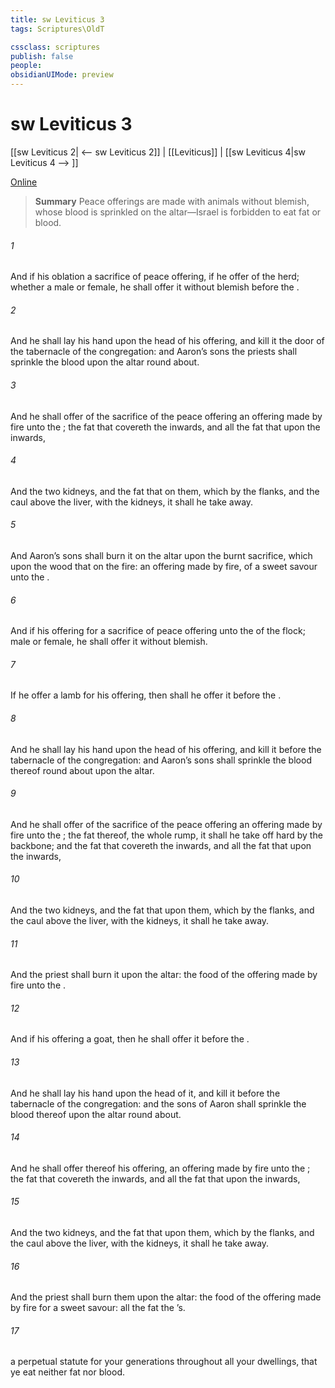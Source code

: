 ```yaml
---
title: sw Leviticus 3
tags: Scriptures\OldT

cssclass: scriptures
publish: false
people:
obsidianUIMode: preview
---
```


# sw Leviticus 3
[[sw Leviticus 2| <-- sw Leviticus 2]] | [[Leviticus]] | [[sw Leviticus 4|sw Leviticus 4 --> ]]

[Online](https://churchofjesuschrist.org/study/scriptures/ot/lev/3?lang=eng)

> __Summary__
Peace offerings are made with animals without blemish, whose blood is sprinkled on the altar—Israel is forbidden to eat fat or blood.

###### 1 
And if his oblation  a sacrifice of peace offering, if he offer  of the herd; whether  a male or female, he shall offer it without blemish before the .

###### 2 
And he shall lay his hand upon the head of his offering, and kill it  the door of the tabernacle of the congregation: and Aaron’s sons the priests shall sprinkle the blood upon the altar round about.

###### 3 
And he shall offer of the sacrifice of the peace offering an offering made by fire unto the ; the fat that covereth the inwards, and all the fat that  upon the inwards,

###### 4 
And the two kidneys, and the fat that  on them, which  by the flanks, and the caul above the liver, with the kidneys, it shall he take away.

###### 5 
And Aaron’s sons shall burn it on the altar upon the burnt sacrifice, which  upon the wood that  on the fire:  an offering made by fire, of a sweet savour unto the .

###### 6 
And if his offering for a sacrifice of peace offering unto the   of the flock; male or female, he shall offer it without blemish.

###### 7 
If he offer a lamb for his offering, then shall he offer it before the .

###### 8 
And he shall lay his hand upon the head of his offering, and kill it before the tabernacle of the congregation: and Aaron’s sons shall sprinkle the blood thereof round about upon the altar.

###### 9 
And he shall offer of the sacrifice of the peace offering an offering made by fire unto the ; the fat thereof,  the whole rump, it shall he take off hard by the backbone; and the fat that covereth the inwards, and all the fat that  upon the inwards,

###### 10 
And the two kidneys, and the fat that  upon them, which  by the flanks, and the caul above the liver, with the kidneys, it shall he take away.

###### 11 
And the priest shall burn it upon the altar:  the food of the offering made by fire unto the .

###### 12 
And if his offering  a goat, then he shall offer it before the .

###### 13 
And he shall lay his hand upon the head of it, and kill it before the tabernacle of the congregation: and the sons of Aaron shall sprinkle the blood thereof upon the altar round about.

###### 14 
And he shall offer thereof his offering,  an offering made by fire unto the ; the fat that covereth the inwards, and all the fat that  upon the inwards,

###### 15 
And the two kidneys, and the fat that  upon them, which  by the flanks, and the caul above the liver, with the kidneys, it shall he take away.

###### 16 
And the priest shall burn them upon the altar:  the food of the offering made by fire for a sweet savour: all the fat  the ’s.

###### 17 
 a perpetual statute for your generations throughout all your dwellings, that ye eat neither fat nor blood.

